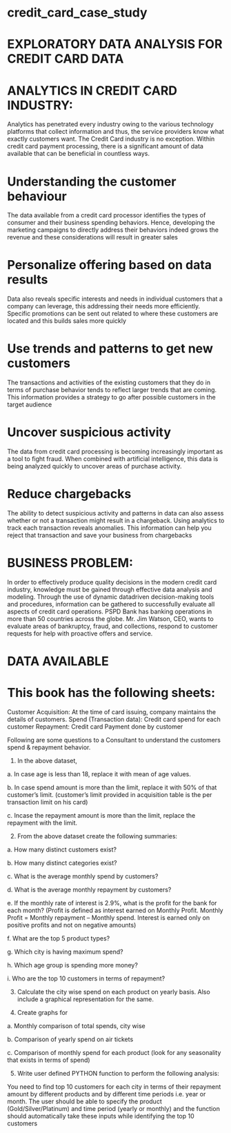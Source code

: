 # credit_card_case_study

# EXPLORATORY DATA ANALYSIS FOR CREDIT CARD DATA

# ANALYTICS IN CREDIT CARD INDUSTRY:
Analytics has penetrated every industry owing to the various technology platforms that collect information and thus, the service providers know what exactly customers want. The Credit Card industry is no exception. Within credit card payment processing, there is a significant amount of data available that can be beneficial in countless ways.

# Understanding the customer behaviour
The data available from a credit card processor identifies the types of consumer and their business spending behaviors. Hence, developing the marketing campaigns to directly address their behaviors indeed grows the revenue and these considerations will result in greater sales

# Personalize offering based on data results
Data also reveals specific interests and needs in individual customers that a company can leverage, this addressing their needs more efficiently. Specific promotions can be sent out related to where these customers are located and this builds sales more quickly

# Use trends and patterns to get new customers
The transactions and activities of the existing customers that they do in terms of purchase behavior tends to reflect larger trends that are coming. This information provides a strategy to go after possible customers in the target audience

# Uncover suspicious activity
The data from credit card processing is becoming increasingly important as a tool to fight fraud. When combined with artificial intelligence, this data is being analyzed quickly to uncover areas of purchase activity.

# Reduce chargebacks
The ability to detect suspicious activity and patterns in data can also assess whether or not a transaction might result in a chargeback. Using analytics to track each transaction reveals anomalies. This information can help you reject that transaction and save your business from chargebacks


# BUSINESS PROBLEM:
In order to effectively produce quality decisions in the modern credit card industry, knowledge must be gained through effective data analysis and modeling. Through the use of dynamic datadriven decision-making tools and procedures, information can be gathered to successfully evaluate all aspects of credit card operations. PSPD Bank has banking operations in more than 50 countries across the globe. Mr. Jim Watson, CEO, wants to evaluate areas of bankruptcy, fraud, and collections, respond to customer requests for help with proactive offers and service.


# DATA AVAILABLE

# This book has the following sheets:
Customer Acquisition: At the time of card issuing, company maintains the details of customers.
Spend (Transaction data): Credit card spend for each customer
Repayment: Credit card Payment done by customer


Following are some questions to a Consultant to understand the customers spend & repayment behavior.
1. In the above dataset,
   
  a. In case age is less than 18, replace it with mean of age values.
  
  b. In case spend amount is more than the limit, replace it with 50% of that customer’s limit. (customer’s limit provided in acquisition table is the per transaction limit on his card)
  
  c. Incase the repayment amount is more than the limit, replace the repayment with the limit.

2. From the above dataset create the following summaries:
   
  a. How many distinct customers exist?
  
  b. How many distinct categories exist?

  c. What is the average monthly spend by customers?
  
  d. What is the average monthly repayment by customers?
  
  e. If the monthly rate of interest is 2.9%, what is the profit for the bank for each month? (Profit is defined as interest earned on Monthly Profit. Monthly Profit = Monthly repayment – Monthly spend. Interest is earned only on positive profits and not on negative amounts)

  f. What are the top 5 product types?
  
  g. Which city is having maximum spend?

  h. Which age group is spending more money?
  
  i. Who are the top 10 customers in terms of repayment?


3. Calculate the city wise spend on each product on yearly basis. Also include a graphical representation for the same.

4. Create graphs for
   
  a. Monthly comparison of total spends, city wise

  b. Comparison of yearly spend on air tickets
  
  c. Comparison of monthly spend for each product (look for any seasonality that exists in terms of spend) 

5. Write user defined PYTHON function to perform the following analysis:
   
You need to find top 10 customers for each city in terms of their repayment amount by different products and by different time periods i.e. year or month. The user should be able to specify the product (Gold/Silver/Platinum) and time period (yearly or monthly) and the function should automatically take these inputs while identifying the top 10 customers




